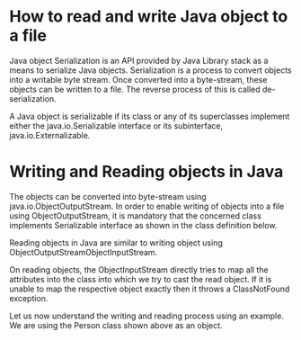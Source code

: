 # How to read and write Java object to a file

Java object Serialization is an API provided by Java Library stack as a means to serialize Java objects. Serialization is a process to convert objects into a writable byte stream. Once converted into a byte-stream, these objects can be written to a file. The reverse process of this is called de-serialization.

A Java object is serializable if its class or any of its superclasses implement either the java.io.Serializable interface or its subinterface, java.io.Externalizable.

# Writing and Reading objects in Java

The objects can be converted into byte-stream using java.io.ObjectOutputStream. In order to enable writing of objects into a file using ObjectOutputStream, it is mandatory that the concerned class implements Serializable interface as shown in the class definition below.

Reading objects in Java are similar to writing object using ObjectOutputStreamObjectInputStream.

On reading objects, the ObjectInputStream directly tries to map all the attributes into the class into which we try to cast the read object. If it is unable to map the respective object exactly then it throws a ClassNotFound exception.

Let us now understand the writing and reading process using an example. We are using the Person class shown above as an object.
